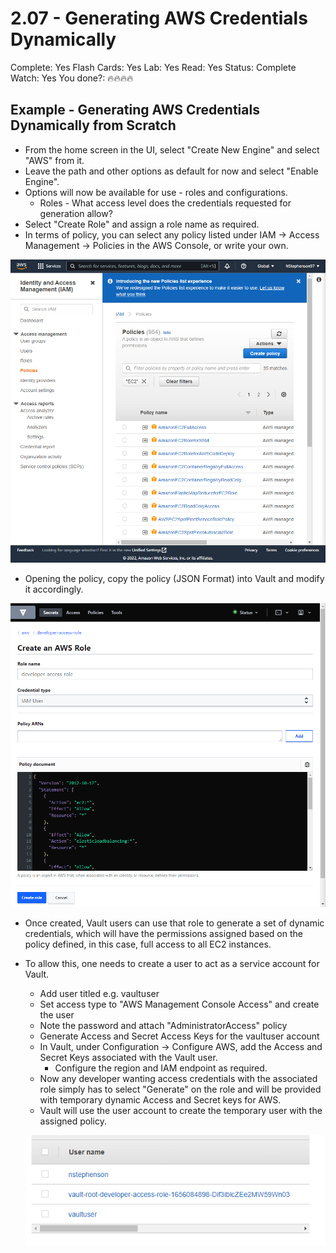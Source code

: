# 2.07 - Generating AWS Credentials Dynamically

Complete: Yes
Flash Cards: Yes
Lab: Yes
Read: Yes
Status: Complete
Watch: Yes
You done?: 🔥🔥🔥🔥

## Example - Generating AWS Credentials Dynamically from Scratch

- From the home screen in the UI, select "Create New Engine" and select "AWS" from it.
- Leave the path and other options as default for now and select "Enable Engine".
- Options will now be available for use - roles and configurations.
    - Roles - What access level does the credentials requested for generation allow?
- Select "Create Role" and assign a role name as required.
- In terms of policy, you can select any policy listed under IAM → Access Management → Policies in the AWS Console, or write your own.

![Untitled](./2%2007%20-%20Generating%20AWS%20Credentials%20Dynamically//Untitled.png)

- Opening the policy, copy the policy (JSON Format) into Vault and modify it accordingly.

![Untitled](./2%2007%20-%20Generating%20AWS%20Credentials%20Dynamically//Untitled%201.png)

- Once created, Vault users can use that role to generate a set of dynamic credentials, which will have the permissions assigned based on the policy defined, in this case, full access to all EC2 instances.
- To allow this, one needs to create a user to act as a service account for Vault.
    - Add user titled e.g. vaultuser
    - Set access type to "AWS Management Console Access" and create the user
    - Note the password and attach "AdministratorAccess" policy
    - Generate Access and Secret Access Keys for the vaultuser account
    - In Vault, under Configuration → Configure AWS, add the Access and Secret Keys associated with the Vault user.
        - Configure the region and IAM endpoint as required.
    - Now any developer wanting access credentials with the associated role simply has to select "Generate" on the role and will be provided with temporary dynamic Access and Secret keys for AWS.
    - Vault will use the user account to create the temporary user with the assigned policy.

    ![Untitled](./2%2007%20-%20Generating%20AWS%20Credentials%20Dynamically//Untitled%202.png)
